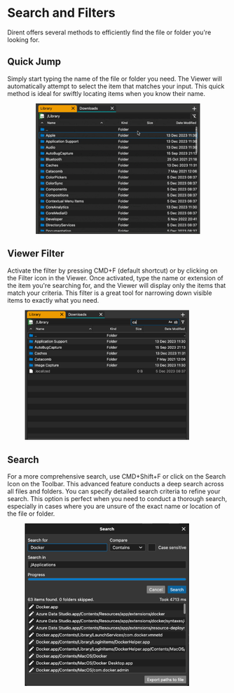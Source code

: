 # Search and Filters

Dirent offers several methods to efficiently find the file or folder you're looking for.

## Quick Jump

Simply start typing the name of the file or folder you need. The Viewer will automatically attempt to select the item that matches your input. This quick method is ideal for swiftly locating items when you know their name.

<div align="center">

<figure><img src="../.gitbook/assets/CleanShot 2023-12-20 at 22.57.12.gif" alt="" width="375"><figcaption></figcaption></figure>

</div>

## Viewer Filter

Activate the filter by pressing CMD+F (default shortcut) or by clicking on the Filter icon in the Viewer. Once activated, type the name or extension of the item you're searching for, and the Viewer will display only the items that match your criteria. This filter is a great tool for narrowing down visible items to exactly what you need.

<figure><img src="../.gitbook/assets/CleanShot 2023-12-20 at 22.58.53@2x.png" alt="" width="375"><figcaption></figcaption></figure>

## Search

For a more comprehensive search, use CMD+Shift+F or click on the Search Icon on the Toolbar. This advanced feature conducts a deep search across all files and folders. You can specify detailed search criteria to refine your search. This option is perfect when you need to conduct a thorough search, especially in cases where you are unsure of the exact name or location of the file or folder.

<figure><img src="../.gitbook/assets/CleanShot 2023-12-20 at 23.02.23@2x.png" alt="" width="375"><figcaption></figcaption></figure>

